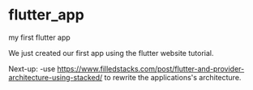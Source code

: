 # flutter_app
my first flutter app

We just created our first app using the flutter website tutorial. 

Next-up: 
-use https://www.filledstacks.com/post/flutter-and-provider-architecture-using-stacked/ to rewrite the applications's architecture.
